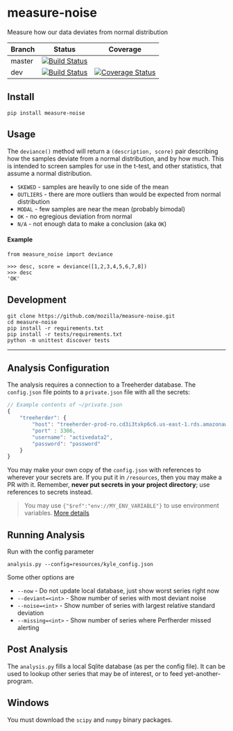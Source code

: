# measure-noise
Measure how our data deviates from normal distribution


|Branch      |Status   | Coverage |
|------------|---------|----------|
|master      | [![Build Status](https://travis-ci.org/mozilla/measure-noise.svg?branch=master)](https://travis-ci.org/mozilla/measure-noise) | |
|dev         | [![Build Status](https://travis-ci.org/mozilla/measure-noise.svg?branch=dev)](https://travis-ci.org/mozilla/measure-noise)    | [![Coverage Status](https://coveralls.io/repos/github/mozilla/measure-noise/badge.svg)](https://coveralls.io/github/mozilla/measure-noise) |


## Install

    pip install measure-noise

## Usage

The `deviance()` method will return a `(description, score)` pair describing how the samples deviate from a normal distribution, and by how much.  This is intended to screen samples for use in the t-test, and other statistics, that assume a normal distribution.

* `SKEWED` - samples are heavily to one side of the mean
* `OUTLIERS` - there are more outliers than would be expected from normal distribution
* `MODAL` - few samples are near the mean (probably bimodal)
* `OK` - no egregious deviation from normal
* `N/A` - not enough data to make a conclusion (aka `OK`)

#### Example

    from measure_noise import deviance

	>>> desc, score = deviance([1,2,3,4,5,6,7,8])
    >>> desc
    'OK'

## Development

    git clone https://github.com/mozilla/measure-noise.git
    cd measure-noise
    pip install -r requirements.txt
    pip install -r tests/requirements.txt
    python -m unittest discover tests 

---------------------

## Analysis Configuration

The analysis requires a connection to a Treeherder database. The `config.json` file points to a `private.json` file with all the secrets:

```javascript
// Example contents of ~/private.json
{
    "treeherder": {
        "host": "treeherder-prod-ro.cd3i3txkp6c6.us-east-1.rds.amazonaws.com",
        "port" : 3306,
        "username": "activedata2",
        "password": "password"
    }
}
```

You may make your own copy of the `config.json` with references to wherever your secrets are.  If you put it in `/resources`, then you may make a PR with it. Remember, **never put secrets in your project directory**; use references to secrets instead.   

> You may use `{"$ref":"env://MY_ENV_VARIABLE"}` to use environment variables. [More details](https://github.com/klahnakoski/mo-json-config#environment-variables-reference) 

## Running Analysis

Run with the config parameter 

    analysis.py --config=resources/kyle_config.json

Some other options are 

* `--now` - Do not update local database, just show worst series right now
* `--deviant=<int>` - Show number of series with most deviant noise 
* `--noise=<int>` - Show number of series with largest relative standard deviation
* `--missing=<int>` - Show number of series where Perfherder missed alerting

## Post Analysis

The `analysis.py` fills a local Sqlite database (as per the config file). It can be used to lookup other series that may be of interest, or to feed yet-another-program.


## Windows

You must download the `scipy` and `numpy` binary packages. 
